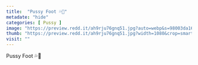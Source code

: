 ```yaml
---
title:  "Pussy Foot 💦🦶"
metadate: "hide"
categories: [ Pussy ]
image: "https://preview.redd.it/ah9rju76gnq51.jpg?auto=webp&s=98003da1607ef1657efecdeecf1938aadb6de65b"
thumb: "https://preview.redd.it/ah9rju76gnq51.jpg?width=1080&crop=smart&auto=webp&s=32ec2a9b8a01fc9374d8673fa01570cdf4a7d984"
visit: ""
---
```

Pussy Foot 💦🦶
